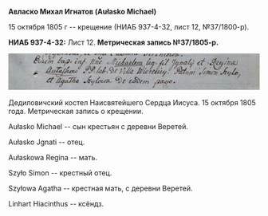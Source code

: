 **Авласко Михал Игнатов (Aułasko Michael)**

15 октября 1805 г -- крещение (НИАБ 937-4-32, лист 12, №37/1800-р).

**НИАБ 937-4-32:** Лист 12. **Метрическая запись №37/1805-р.**

![](./media/b38ebc5774311774869bfbbb7ad22c527b2adb5b.png)

Дедиловичский костел Наисвятейшего Сердца Иисуса. 15 октября 1805 года.
Метрическая запись о крещении.

Aułasko Michael -- сын крестьян с деревни Веретей.

Aułasko Jgnati -- отец.

Aułaskowa Regina -- мать.

Szyło Simon -- крестный отец.

Szyłowa Agatha -- крестная мать, с деревни Веретей.

Linhart Hiacinthus -- ксёндз.
